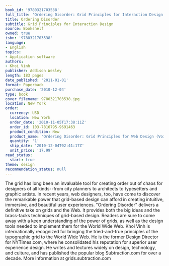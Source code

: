 ```yaml
---
book_id: '9780321703538'
full_title: 'Ordering Disorder: Grid Principles for Interaction Design'
title: Ordering Disorder
subtitle: Grid Principles for Interaction Design
source: Bookshelf
owned: true
isbn: '9780321703538'
language:
- English
topics:
- Application software
authors:
- Khoi Vinh
publisher: Addison Wesley
length: 183 pages
date_published: '2011-01-01'
format: Paperback
purchase_date: '2010-12-04'
type: book
cover_filename: 9780321703538.jpg
location: New York
order:
  currency: USD
  location: New York
  order_date: '2010-11-05T17:38:11Z'
  order_id: 103-7816795-9691463
  product_condition: New
  product_name: 'Ordering Disorder: Grid Principles for Web Design (Voices That Matter)'
  quantity: '1'
  ship_date: '2010-12-04T02:41:17Z'
  unit_price: '17.99'
read_status:
  start: true
theme: design
recommendation_status: null
---
```

The grid has long been an invaluable tool for creating order out of chaos for designers of all kinds--from city planners to architects to typesetters and graphic artists. In recent years, web designers, too, have come to discover the remarkable power that grid-based design can afford in creating intuitive, immersive, and beautiful user experiences.
"Ordering Disorder" delivers a definitive take on grids and the Web. It provides both the big ideas and the brass-tacks techniques of grid-based design. Readers are sure to come away with a keen understanding of the power of grids, as well as the design tools needed to implement them for the World Wide Web.
Khoi Vinh is internationally recognized for bringing the tried-and-true principles of the typographic grid to the World Wide Web. He is the former Design Director for NYTimes.com, where he consolidated his reputation for superior user experience design. He writes and lectures widely on design, technology, and culture, and has published the popular blog Subtraction.com for over a decade.
More information at grids.subtraction.com

